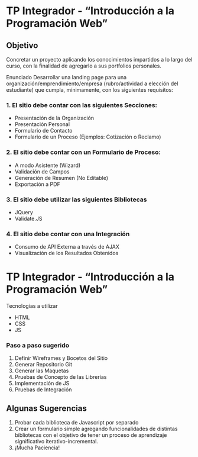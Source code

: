 # TP Integrador - “Introducción a la Programación Web”

## Objetivo
Concretar un proyecto aplicando los conocimientos impartidos a lo largo del curso, con la
finalidad de agregarlo a sus portfolios personales.

Enunciado
Desarrollar una landing page para una organización/emprendimiento/empresa
(rubro/actividad a elección del estudiante) que cumpla, mínimamente, con los siguientes
requisitos:

### 1. El sitio debe contar con las siguientes Secciones:
- Presentación de la Organización
- Presentación Personal
- Formulario de Contacto
- Formulario de un Proceso (Ejemplos: Cotización o Reclamo)
### 2. El sitio debe contar con un Formulario de Proceso:
- A modo Asistente (Wizard)
- Validación de Campos
- Generación de Resumen (No Editable)
- Exportación a PDF
### 3. El sitio debe utilizar las siguientes Bibliotecas
- JQuery
- Validate.JS
### 4. El sitio debe contar con una Integración
- Consumo de API Externa a través de AJAX
- Visualización de los Resultados Obtenidos


# TP Integrador - “Introducción a la Programación Web”
Tecnologías a utilizar
- HTML
- CSS
- JS

### Paso a paso sugerido

1. Definir Wireframes y Bocetos del Sitio
2. Generar Repositorio Git
3. Generar las Maquetas
4. Pruebas de Concepto de las Librerías
5. Implementación de JS
6. Pruebas de Integración

## Algunas Sugerencias

1. Probar cada biblioteca de Javascript por separado
2. Crear un formulario simple agregando funcionalidades de distintas bibliotecas con el
objetivo de tener un proceso de aprendizaje significativo iterativo-incremental.
3. ¡Mucha Paciencia!